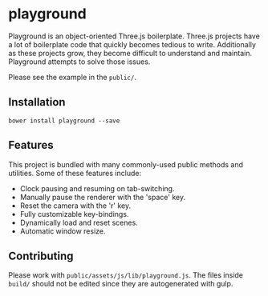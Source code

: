 # playground

Playground is an object-oriented Three.js boilerplate. Three.js projects
have a lot of boilerplate code that quickly becomes tedious to write.
Additionally as these projects grow, they become difficult to understand and
maintain. Playground attempts to solve those issues.

Please see the example in the `public/`.

## Installation
```
bower install playground --save
```

## Features

This project is bundled with many commonly-used public methods and utilities.
Some of these features include:

- Clock pausing and resuming on tab-switching.
- Manually pause the renderer with the 'space' key.
- Reset the camera with the 'r' key.
- Fully customizable key-bindings.
- Dynamically load and reset scenes.
- Automatic window resize.

## Contributing
Please work with `public/assets/js/lib/playground.js`. The files inside
`build/` should not be edited since they are autogenerated with gulp.
